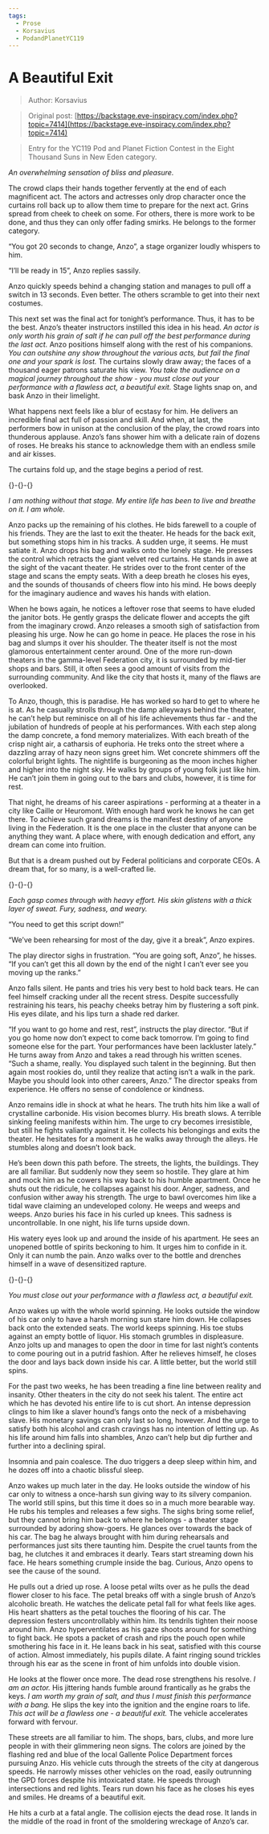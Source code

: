 ```yaml
---
tags:
  - Prose
  - Korsavius
  - PodandPlanetYC119
---
```


# A Beautiful Exit

> Author: Korsavius

> Original post: [https://backstage.eve-inspiracy.com/index.php?topic=7414](https://backstage.eve-inspiracy.com/index.php?topic=7414)

> Entry for the YC119 Pod and Planet Fiction Contest in the Eight Thousand Suns in New Eden category.


*An overwhelming sensation of bliss and pleasure.*

The crowd claps their hands together fervently at the end of each magnificent act. The actors and actresses only drop character once the curtains roll back up to allow them time to prepare for the next act. Grins spread from cheek to cheek on some. For others, there is more work to be done, and thus they can only offer fading smirks. He belongs to the former category.

“You got 20 seconds to change, Anzo”, a stage organizer loudly whispers to him.

“I’ll be ready in 15”, Anzo replies sassily.

Anzo quickly speeds behind a changing station and manages to pull off a switch in 13 seconds. Even better. The others scramble to get into their next costumes.

This next set was the final act for tonight’s performance. Thus, it has to be the best. Anzo’s theater instructors instilled this idea in his head. *An actor is only worth his grain of salt if he can pull off the best performance during the last act.* Anzo positions himself along with the rest of his companions. *You can outshine any show throughout the various acts, but fail the final one and your spark is lost.* The curtains slowly draw away; the faces of a thousand eager patrons saturate his view. *You take the audience on a magical journey throughout the show - you must close out your performance with a flawless act, a beautiful exit.* Stage lights snap on, and bask Anzo in their limelight.

What happens next feels like a blur of ecstasy for him. He delivers an incredible final act full of passion and skill. And when, at last, the performers bow in unison at the conclusion of the play, the crowd roars into thunderous applause. Anzo’s fans shower him with a delicate rain of dozens of roses. He breaks his stance to acknowledge them with an endless smile and air kisses.

The curtains fold up, and the stage begins a period of rest.

{}-{}-{}

*I am nothing without that stage. My entire life has been to live and breathe on it. I am whole.*

Anzo packs up the remaining of his clothes. He bids farewell to a couple of his friends. They are the last to exit the theater. He heads for the back exit, but something stops him in his tracks. A sudden urge, it seems. He must satiate it. Anzo drops his bag and walks onto the lonely stage. He presses the control which retracts the giant velvet red curtains. He stands in awe at the sight of the vacant theater. He strides over to the front center of the stage and scans the empty seats. With a deep breath he closes his eyes, and the sounds of thousands of cheers flow into his mind. He bows deeply for the imaginary audience and waves his hands with elation.

When he bows again, he notices a leftover rose that seems to have eluded the janitor bots. He gently grasps the delicate flower and accepts the gift from the imaginary crowd. Anzo releases a smooth sigh of satisfaction from pleasing his urge. Now he can go home in peace. He places the rose in his bag and slumps it over his shoulder. The theater itself is not the most glamorous entertainment center around. One of the more run-down theaters in the gamma-level Federation city, it is surrounded by mid-tier shops and bars. Still, it often sees a good amount of visits from the surrounding community. And like the city that hosts it, many of the flaws are overlooked.

To Anzo, though, this is paradise. He has worked so hard to get to where he is at. As he casually strolls through the damp alleyways behind the theater, he can’t help but reminisce on all of his life achievements thus far - and the jubilation of hundreds of people at his performances. With each step along the damp concrete, a fond memory materializes. With each breath of the crisp night air, a catharsis of euphoria. He treks onto the street where a dazzling array of hazy neon signs greet him. Wet concrete shimmers off the colorful bright lights. The nightlife is burgeoning as the moon inches higher and higher into the night sky. He walks by groups of young folk just like him. He can’t join them in going out to the bars and clubs, however, it is time for rest.

That night, he dreams of his career aspirations - performing at a theater in a city like Caille or Heuromont. With enough hard work he knows he can get there. To achieve such grand dreams is the manifest destiny of anyone living in the Federation. It is the one place in the cluster that anyone can be anything they want. A place where, with enough dedication and effort, any dream can come into fruition.

But that is a dream pushed out by Federal politicians and corporate CEOs. A dream that, for so many, is a well-crafted lie.

{}-{}-{}

*Each gasp comes through with heavy effort. His skin glistens with a thick layer of sweat. Fury, sadness, and weary.*

“You need to get this script down!”

“We’ve been rehearsing for most of the day, give it a break”, Anzo expires.

The play director sighs in frustration. “You are going soft, Anzo”, he hisses. “If you can’t get this all down by the end of the night I can’t ever see you moving up the ranks.”

Anzo falls silent. He pants and tries his very best to hold back tears. He can feel himself cracking under all the recent stress. Despite successfully restraining his tears, his peachy cheeks betray him by flustering a soft pink. His eyes dilate, and his lips turn a shade red darker.

“If you want to go home and rest, rest”, instructs the play director. “But if you go home now don’t expect to come back tomorrow. I’m going to find someone else for the part. Your performances have been lackluster lately.” He turns away from Anzo and takes a read through his written scenes. “Such a shame, really. You displayed such talent in the beginning. But then again most rookies do, until they realize that acting isn’t a walk in the park. Maybe you should look into other careers, Anzo.” The director speaks from experience. He offers no sense of condolence or kindness.

Anzo remains idle in shock at what he hears. The truth hits him like a wall of crystalline carbonide. His vision becomes blurry. His breath slows. A terrible sinking feeling manifests within him. The urge to cry becomes irresistible, but still he fights valiantly against it. He collects his belongings and exits the theater. He hesitates for a moment as he walks away through the alleys. He stumbles along and doesn’t look back.

He’s been down this path before. The streets, the lights, the buildings. They are all familiar. But suddenly now they seem so hostile. They glare at him and mock him as he cowers his way back to his humble apartment. Once he shuts out the ridicule, he collapses against his door. Anger, sadness, and confusion wither away his strength. The urge to bawl overcomes him like a tidal wave claiming an undeveloped colony. He weeps and weeps and weeps. Anzo buries his face in his curled up knees. This sadness is uncontrollable. In one night, his life turns upside down.

His watery eyes look up and around the inside of his apartment. He sees an unopened bottle of spirits beckoning to him. It urges him to confide in it. Only it can numb the pain. Anzo walks over to the bottle and drenches himself in a wave of desensitized rapture.

{}-{}-{}

*You must close out your performance with a flawless act, a beautiful exit.*

Anzo wakes up with the whole world spinning. He looks outside the window of his car only to have a harsh morning sun stare him down. He collapses back onto the extended seats. The world keeps spinning. His toe stubs against an empty bottle of liquor. His stomach grumbles in displeasure. Anzo jolts up and manages to open the door in time for last night’s contents to come pouring out in a putrid fashion. After he relieves himself, he closes the door and lays back down inside his car. A little better, but the world still spins.

For the past two weeks, he has been treading a fine line between reality and insanity. Other theaters in the city do not seek his talent. The entire act which he has devoted his entire life to is cut short. An intense depression clings to him like a slaver hound’s fangs onto the neck of a misbehaving slave. His monetary savings can only last so long, however. And the urge to satisfy both his alcohol and crash cravings has no intention of letting up. As his life around him falls into shambles, Anzo can’t help but dip further and further into a declining spiral.

Insomnia and pain coalesce. The duo triggers a deep sleep within him, and he dozes off into a chaotic blissful sleep.

Anzo wakes up much later in the day. He looks outside the window of his car only to witness a once-harsh sun giving way to its silvery companion. The world still spins, but this time it does so in a much more bearable way. He rubs his temples and releases a few sighs. The sighs bring some relief, but they cannot bring him back to where he belongs - a theater stage surrounded by adoring show-goers. He glances over towards the back of his car. The bag he always brought with him during rehearsals and performances just sits there taunting him. Despite the cruel taunts from the bag, he clutches it and embraces it dearly. Tears start streaming down his face. He hears something crumple inside the bag. Curious, Anzo opens to see the cause of the sound.

He pulls out a dried up rose. A loose petal wilts over as he pulls the dead flower closer to his face. The petal breaks off with a single brush of Anzo’s alcoholic breath. He watches the delicate petal fall for what feels like ages. His heart shatters as the petal touches the flooring of his car. The depression festers uncontrollably within him. Its tendrils tighten their noose around him. Anzo hyperventilates as his gaze shoots around for something to fight back. He spots a packet of crash and rips the pouch open while smothering his face in it. He leans back in his seat, satisfied with this course of action. Almost immediately, his pupils dilate. A faint ringing sound trickles through his ear as the scene in front of him unfolds into double vision.

He looks at the flower once more. The dead rose strengthens his resolve. *I am an actor.* His jittering hands fumble around frantically as he grabs the keys. *I am worth my grain of salt, and thus I must finish this performance with a bang.* He slips the key into the ignition and the engine roars to life. *This act will be a flawless one - a beautiful exit.* The vehicle accelerates forward with fervour.

These streets are all familiar to him. The shops, bars, clubs, and more lure people in with their glimmering neon signs. The colors are joined by the flashing red and blue of the local Gallente Police Department forces pursuing Anzo. His vehicle cuts through the streets of the city at dangerous speeds. He narrowly misses other vehicles on the road, easily outrunning the GPD forces despite his intoxicated state. He speeds through intersections and red lights. Tears run down his face as he closes his eyes and smiles. He dreams of a beautiful exit.

He hits a curb at a fatal angle. The collision ejects the dead rose. It lands in the middle of the road in front of the smoldering wreckage of Anzo’s car.